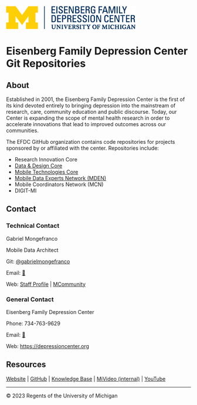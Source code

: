 ![EFDC Logo](https://github.com/DepressionCenter/.github/blob/main/images/EFDCLogo_375w.png "EFDC")


# **Eisenberg Family Depression Center Git Repositories**


## About
Established in 2001, the Eisenberg Family Depression Center is the first of its kind devoted entirely to bringing depression into the mainstream of research, care, community education and public discourse. Today, our Center is expanding the scope of mental health research in order to accelerate innovations that lead to improved outcomes across our communities.

The EFDC GitHub organization contains code repositories for projects sponsored by or affiliated with the center. Repositories include:
+ Research Innovation Core
+ [Data & Design Core](https://github.com/DepressionCenter/Data-and-Design-Core)
+ [Mobile Technologies Core](https://github.com/orgs/DepressionCenter/repositories?q=MTC&type=all)
+ [Mobile Data Experts Network (MDEN)](https://github.com/DepressionCenter/MDEN)
+ Mobile Coordinators Network (MCN)
+ DIGIT-MI



## Contact

### Technical Contact
Gabriel Mongefranco

Mobile Data Architect

Git: [@gabrielmongefranco](https://github.com/gabrielmongefranco)

Email: [📧](mailto:efdc-mobiletech@umich.edu "efdc-mobiletech@umich.edu")

Web: [Staff Profile](https://sites.google.com/umich.edu/gabrielmongefranco/gabriel-mongefranco-umich) | [MCommunity](https://mcommunity.umich.edu/person/mongefrg)



### General Contact
Eisenberg Family Depression Center

Phone: 734-763-9629

Email: [📧](mailto:depressioncenter@umich.edu "depressioncenter@umich.edu")

Web: https://depressioncenter.org


## Resources
[Website](https://depressioncenter.org)  |  [GitHub](https://github.com/DepressionCenter)  |  [Knowledge Base](https://teamdynamix.umich.edu/TDClient/210/Portal/Home/)  |  [MiVideo (internal)](https://www.mivideo.it.umich.edu/channel/Eisenberg%2BFamily%2BDepression%2BCenter/310019572)  |  [YouTube](https://www.youtube.com/@DepressionCenter)


----
© 2023 Regents of the University of Michigan


